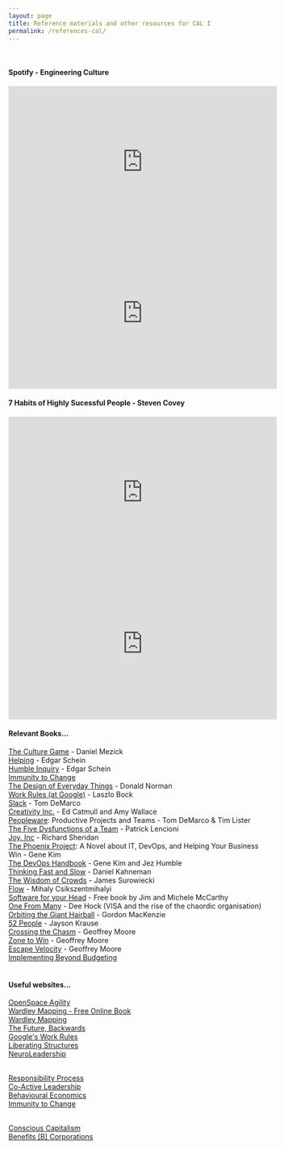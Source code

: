 ```yaml
---
layout: page
title: Reference materials and other resources for CAL I
permalink: /references-cal/
---
```


<br/>

#### Spotify - Engineering Culture
<!-- Spotify Engineering (1) - Henrik Kniberg -->
<iframe width="532" height="300" src="https://www.youtube-nocookie.com/embed/4GK1NDTWbkY?rel=0" frameborder="0" allowfullscreen></iframe>

<!-- Spotify Engineering (2) - Henrik Kniberg -->
<iframe width="532" height="300" src="https://www.youtube-nocookie.com/embed/CXg_57S6msg?rel=0" frameborder="0" allowfullscreen></iframe>
<br/>

#### 7 Habits of Highly Sucessful People - Steven Covey
<!-- 7 Habits (1) - Steven Covey -->
<iframe width="532" height="300" src="https://www.youtube-nocookie.com/embed/qaJt6LTTcwY?rel=0" frameborder="0" allowfullscreen></iframe>

<!-- 7 Habits (2) - Steven Covey -->
<iframe width="532" height="300" src="https://www.youtube-nocookie.com/embed/Wda8vWPKkZI?rel=0" frameborder="0" allowfullscreen></iframe>
<br/>

#### Relevant Books…
[The Culture Game](https://www.amazon.com/Culture-Game-Tools-Agile-Manager/dp/0984875301) - Daniel Mezick  
[Helping](https://www.amazon.com/Helping-Offer-Give-Receive-Help-ebook/dp/B005P2A6TI/) - Edgar Schein  
[Humble Inquiry](https://www.amazon.com/Humble-Inquiry-Gentle-Instead-Telling-ebook/dp/B00CTY5FXM) - Edgar Schein  
[Immunity to Change](https://www.amazon.com/Immunity-Change-Potential-Organization-Leadership-ebook/dp/B004OEILH2)  
[The Design of Everyday Things](https://www.amazon.co.uk/gp/product/0262525674) - Donald Norman  
[Work Rules (at Google)](https://www.amazon.com/Work-Rules-Insights-Inside-Transform-ebook/dp/B00MEMMVB8) - Laszlo Bock  
[Slack](https://www.amazon.com/Slack-Getting-Burnout-Busywork-Efficiency-ebook/dp/B004SOVC2Y) - Tom DeMarco  
[Creativity Inc.](https://www.amazon.com/Creativity-Inc-Overcoming-Unseen-Inspiration-ebook/dp/B00FUZQYBO) - Ed Catmull and Amy Wallace  
[Peopleware](https://www.amazon.com/Peopleware-Productive-Projects-Tom-DeMarco-ebook/dp/B00DY5A8X2): Productive Projects and Teams - Tom DeMarco & Tim Lister  
[The Five Dysfunctions of a Team](https://www.amazon.com/Five-Dysfunctions-Team-Enhanced-Leadership-ebook/dp/B006960LQW) - Patrick Lencioni  
[Joy. Inc](https://www.amazon.com/Joy-Inc-Built-Workplace-People-ebook/dp/B00DMCW1FK) - Richard Sheridan  
[The Phoenix Project](https://www.amazon.com/Phoenix-Project-DevOps-Helping-Business/dp/0988262509): A Novel about IT, DevOps, and Helping Your Business Win - Gene Kim  
[The DevOps Handbook](https://www.amazon.com/DevOps-Handbook-World-Class-Reliability-Organizations-ebook/dp/B01M9ASFQ3) - Gene Kim and Jez Humble  
[Thinking Fast and Slow](https://www.amazon.com/Thinking-Fast-Slow-Daniel-Kahneman-ebook/dp/B00555X8OA) - Daniel Kahneman  
[The Wisdom of Crowds](https://www.amazon.com/Wisdom-Crowds-James-Surowiecki-ebook/dp/B000FCKC3I) - James Surowiecki  
[Flow](https://www.amazon.com/Flow-Psychology-Experience-Perennial-Classics-ebook/dp/B000W94FE6) - Mihaly Csikszentmihalyi  
[Software for your Head](http://liveingreatness.com/software-for-your-head-book/) - Free book by Jim and Michele McCarthy  
[One From Many](https://www.amazon.com/One-Many-VISA-Chaordic-Organization-ebook/dp/B00XAX5UY0) - Dee Hock (VISA and the rise of the chaordic organisation)  
[Orbiting the Giant Hairball](https://www.amazon.com/Orbiting-Giant-Hairball-Corporate-Surviving/dp/0670879835) - Gordon MacKenzie  
[52 People](https://www.amazon.com/52-People-Connecting-through-strangers/dp/0987848011) - Jayson Krause  
[Crossing the Chasm](https://www.amazon.com/Crossing-Chasm-3rd-Disruptive-Mainstream-ebook/dp/B00DB3D81G) - Geoffrey Moore  
[Zone to Win](https://www.amazon.com/Zone-Win-Organizing-Compete-Disruption-ebook/dp/B016R3G2GY) - Geoffrey Moore  
[Escape Velocity](https://www.amazon.com/Escape-Velocity-Free-Companys-Future-ebook/dp/B004S32R42) - Geoffrey Moore  
[Implementing Beyond Budgeting](https://www.amazon.com/Implementing-Beyond-Budgeting-Unlocking-Performance-ebook/dp/B01HXJIY80)  
<br/>  

#### Useful websites…
[OpenSpace Agility](http://openspaceagility.com/)  
[Wardley Mapping - Free Online Book](https://medium.com/wardleymaps)  
[Wardley Mapping](https://www.wardleymaps.com/)  
[The Future, Backwards](http://cognitive-edge.com/methods/the-future-backwards/)  
[Google's Work Rules](https://rework.withgoogle.com/)  
[Liberating Structures](http://www.liberatingstructures.com/)  
[NeuroLeadership](https://neuroleadership.com/)  
<br/>

[Responsibility Process](https://www.christopheravery.com/responsibility-process)  
[Co-Active Leadership](http://www.coactive.com/leadership/)  
[Behavioural Economics](http://danariely.com/)  
[Immunity to Change](http://mindsatwork.com/)  
<br/>

[Conscious Capitalism](https://www.consciouscapitalism.org/)  
[Benefits [B] Corporations](https://bcorporation.net/)  
<br/>
